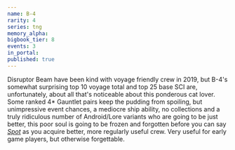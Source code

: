 ```yaml
---
name: B-4
rarity: 4
series: tng
memory_alpha:
bigbook_tier: 8
events: 3
in_portal:
published: true
---
```


Disruptor Beam have been kind with voyage friendly crew in 2019, but B-4's somewhat surprising top 10 voyage total and top 25 base SCI are, unfortunately, about all that's noticeable about this ponderous cat lover. Some ranked 4* Gauntlet pairs keep the pudding from spoiling, but unimpressive event chances, a mediocre ship ability, no collections and a truly ridiculous number of Android/Lore variants who are going to be just better, this poor soul is going to be frozen and forgotten before you can say [_Spot_](https://www.youtube.com/watch?v=yiRjywbypLA) as you acquire better, more regularly useful crew. Very useful for early game players, but otherwise forgettable.
